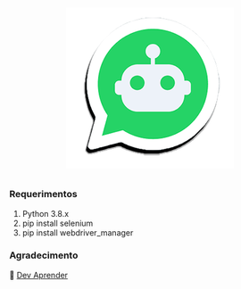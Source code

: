 <h1 align="center"><figure>
  <img src="whatsapp-bots2.png">
</figure></h1>

### Requerimentos
1. Python 3.8.x
2. pip install selenium
3. pip install webdriver_manager

### Agradecimento

:link: [Dev Aprender](https://github.com/devaprender)
